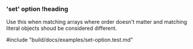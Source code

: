 ### 'set' option !heading

Use this when matching arrays where order doesn't matter and matching literal objects shoud be considered different.

#include "build/docs/examples/set-option.test.md"
